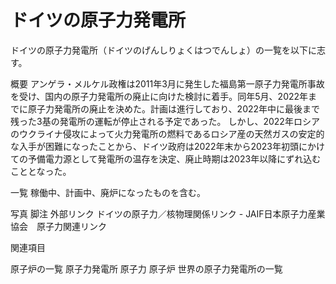 # ドイツの原子力発電所

ドイツの原子力発電所（ドイツのげんしりょくはつでんしょ）の一覧を以下に志す。

概要
アンゲラ・メルケル政権は2011年3月に発生した福島第一原子力発電所事故を受け、国内の原子力発電所の廃止に向けた検討に着手。同年5月、2022年までに原子力発電所の廃止を決めた。計画は進行しており、2022年中に最後まで残った3基の発電所の運転が停止される予定であった。
しかし、2022年ロシアのウクライナ侵攻によって火力発電所の燃料であるロシア産の天然ガスの安定的な入手が困難になったことから、ドイツ政府は2022年末から2023年初頭にかけての予備電力源として発電所の温存を決定、廃止時期は2023年以降にずれ込むこととなった。

一覧
稼働中、計画中、廃炉になったものを含む。

写真
脚注
外部リンク
ドイツの原子力／核物理関係リンク - JAIF日本原子力産業協会　原子力関連リンク

関連項目

原子炉の一覧
原子力発電所
原子力
原子炉
世界の原子力発電所の一覧